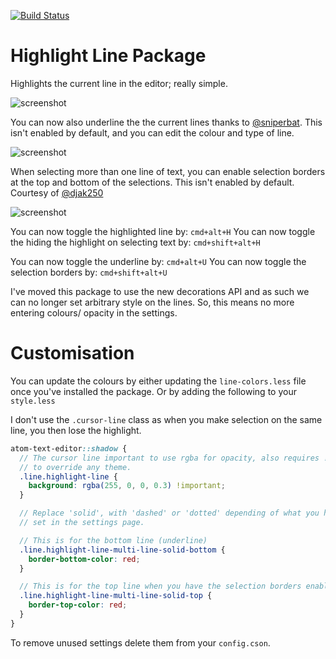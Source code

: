 [![Build Status](https://travis-ci.org/richrace/highlight-line.svg?branch=master)](https://travis-ci.org/richrace/highlight-line)

# Highlight Line Package

Highlights the current line in the editor; really simple.

![screenshot](http://i.imgur.com/fa32Wtr.png)

You can now also underline the the current lines thanks to
[@sniperbat](https://github.com/sniperbat). This isn't enabled by default, and
you can edit the colour and type of line.

![screenshot](http://i.imgur.com/lIYBxQX.png)


When selecting more than one line of text, you can enable selection borders at
the top and bottom of the selections. This isn't enabled by default.
Courtesy of [@djak250](https://github.com/djak250)

![screenshot](http://i.imgur.com/G1b8eAJ.png)

You can now toggle the highlighted line by:  ```cmd+alt+H```
You can now toggle the hiding the highlight on selecting text by:  ```cmd+shift+alt+H```

You can now toggle the underline by:  ```cmd+alt+U```
You can now toggle the selection borders by:  ```cmd+shift+alt+U```

I've moved this package to use the new decorations API and as such we can no
longer set arbitrary style on the lines. So, this means no more entering colours/
opacity in the settings.

# Customisation

You can update the colours by either updating the ```line-colors.less``` file
once you've installed the package. Or by adding the following to your ```style.less```

I don't use the ```.cursor-line``` class as when you make selection on the
same line, you then lose the highlight.

```scss
atom-text-editor::shadow {
  // The cursor line important to use rgba for opacity, also requires !important
  // to override any theme.
  .line.highlight-line {
    background: rgba(255, 0, 0, 0.3) !important;
  }

  // Replace 'solid', with 'dashed' or 'dotted' depending of what you have
  // set in the settings page.

  // This is for the bottom line (underline)
  .line.highlight-line-multi-line-solid-bottom {
    border-bottom-color: red;
  }

  // This is for the top line when you have the selection borders enabled.
  .line.highlight-line-multi-line-solid-top {
    border-top-color: red;
  }
}
```

To remove unused settings delete them from your ```config.cson```.

